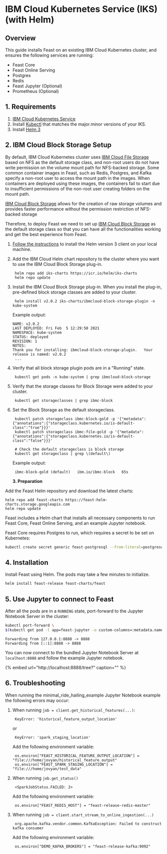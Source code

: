 # IBM Cloud Kubernetes Service \(IKS\) \(with Helm\)

## Overview

This guide installs Feast on an existing IBM Cloud Kubernetes cluster, and ensures the following services are running:

* Feast Core
* Feast Online Serving
* Postgres
* Redis
* Feast Jupyter \(Optional\)
* Prometheus \(Optional\)

## 1. Requirements

1. [IBM Cloud Kubernetes Service](https://www.ibm.com/cloud/kubernetes-service)
2. Install [Kubectl](https://cloud.ibm.com/docs/containers?topic=containers-cs_cli_install#kubectl) that matches the major.minor versions of your IKS.
3. Install [Helm 3](https://helm.sh/)

## 2. IBM Cloud Block Storage Setup

By default, IBM Cloud Kubernetes cluster uses [IBM Cloud File Storage](https://www.ibm.com/cloud/file-storage) based on NFS as the default storage class, and non-root users do not have write permission on the volume mount path for NFS-backed storage. Some common container images in Feast, such as Redis, Postgres, and Kafka specify a non-root user to access the mount path in the images. When containers are deployed using these images, the containers fail to start due to insufficient permissions of the non-root user creating folders on the mount path.

[IBM Cloud Block Storage](https://www.ibm.com/cloud/block-storage) allows for the creation of raw storage volumes and provides faster performance without the permission restriction of NFS-backed storage

Therefore, to deploy Feast we need to set up [IBM Cloud Block Storage](https://cloud.ibm.com/docs/containers?topic=containers-block_storage#install_block) as the default storage class so that you can have all the functionalities working and get the best experience from Feast.

1. [Follow the instructions](https://helm.sh/docs/intro/install/) to install the Helm version 3 client on your local machine.
2. Add the IBM Cloud Helm chart repository to the cluster where you want to use the IBM Cloud Block Storage plug-in.

   ```text
    helm repo add iks-charts https://icr.io/helm/iks-charts
    helm repo update
   ```

3. Install the IBM Cloud Block Storage plug-in. When you install the plug-in, pre-defined block storage classes are added to your cluster.

   ```text
    helm install v2.0.2 iks-charts/ibmcloud-block-storage-plugin -n kube-system
   ```

   Example output:

   ```text
   NAME: v2.0.2
   LAST DEPLOYED: Fri Feb  5 12:29:50 2021
   NAMESPACE: kube-system
   STATUS: deployed
   REVISION: 1
   NOTES:
   Thank you for installing: ibmcloud-block-storage-plugin.   Your release is named: v2.0.2
    ...
   ```

4. Verify that all block storage plugin pods are in a "Running" state.

   ```text
    kubectl get pods -n kube-system | grep ibmcloud-block-storage
   ```

5. Verify that the storage classes for Block Storage were added to your cluster.

   ```text
    kubectl get storageclasses | grep ibmc-block
   ```

6. Set the Block Storage as the default storageclass.

   ```text
    kubectl patch storageclass ibmc-block-gold -p '{"metadata": {"annotations":{"storageclass.kubernetes.io/is-default-class":"true"}}}'
    kubectl patch storageclass ibmc-file-gold -p '{"metadata": {"annotations":{"storageclass.kubernetes.io/is-default-class":"false"}}}'

    # Check the default storageclass is block storage
    kubectl get storageclass | grep \(default\)
   ```

   Example output:

   ```text
    ibmc-block-gold (default)   ibm.io/ibmc-block   65s
   ```

   **3. Preparation**

Add the Feast Helm repository and download the latest charts:

```text
helm repo add feast-charts https://feast-helm-charts.storage.googleapis.com
helm repo update
```

Feast includes a Helm chart that installs all necessary components to run Feast Core, Feast Online Serving, and an example Jupyter notebook.

Feast Core requires Postgres to run, which requires a secret to be set on Kubernetes:

```bash
kubectl create secret generic feast-postgresql --from-literal=postgresql-password=password
```

## 4. Installation

Install Feast using Helm. The pods may take a few minutes to initialize.

```bash
helm install feast-release feast-charts/feast
```

## 5. Use Jupyter to connect to Feast

After all the pods are in a `RUNNING` state, port-forward to the Jupyter Notebook Server in the cluster:

```bash
kubectl port-forward \
$(kubectl get pod -l app=feast-jupyter -o custom-columns=:metadata.name) 8888:8888
```

```text
Forwarding from 127.0.0.1:8888 -> 8888
Forwarding from [::1]:8888 -> 8888
```

You can now connect to the bundled Jupyter Notebook Server at `localhost:8888` and follow the example Jupyter notebook.

{% embed url="http://localhost:8888/tree?" caption="" %}

## 6. Troubleshooting

When running the minimal\_ride\_hailing\_example Jupyter Notebook example the following errors may occur:

1. When running `job = client.get_historical_features(...)`:

   ```text
    KeyError: 'historical_feature_output_location'
   ```

   or

   ```text
    KeyError: 'spark_staging_location'
   ```

   Add the following environment variable:

   ```text
    os.environ["FEAST_HISTORICAL_FEATURE_OUTPUT_LOCATION"] = "file:///home/jovyan/historical_feature_output"
    os.environ["FEAST_SPARK_STAGING_LOCATION"] = "file:///home/jovyan/test_data"
   ```

2. When running `job.get_status()`

   ```text
    <SparkJobStatus.FAILED: 2>
   ```

    Add the following environment variable:

   ```text
    os.environ["FEAST_REDIS_HOST"] = "feast-release-redis-master"
   ```

3. When running `job = client.start_stream_to_online_ingestion(...)`

   ```text
    org.apache.kafka.vendor.common.KafkaException: Failed to construct kafka consumer
   ```

    Add the following environment variable:

   ```text
    os.environ["DEMO_KAFKA_BROKERS"] = "feast-release-kafka:9092"
   ```

